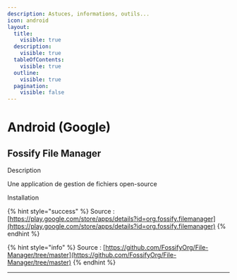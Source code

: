 ```yaml
---
description: Astuces, informations, outils...
icon: android
layout:
  title:
    visible: true
  description:
    visible: true
  tableOfContents:
    visible: true
  outline:
    visible: true
  pagination:
    visible: false
---
```


# Android (Google)

## Fossify File Manager

Description

Une application de gestion de fichiers open-source

Installation

{% hint style="success" %}
Source : [https://play.google.com/store/apps/details?id=org.fossify.filemanager](https://play.google.com/store/apps/details?id=org.fossify.filemanager)
{% endhint %}

{% hint style="info" %}
Source : [https://github.com/FossifyOrg/File-Manager/tree/master](https://github.com/FossifyOrg/File-Manager/tree/master)
{% endhint %}

***

